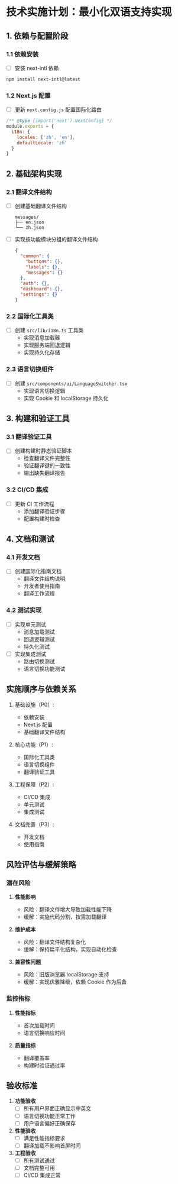# 技术实施计划：最小化双语支持实现

## 1. 依赖与配置阶段

### 1.1 依赖安装
- [ ] 安装 next-intl 依赖
```bash
npm install next-intl@latest
```

### 1.2 Next.js 配置
- [ ] 更新 `next.config.js` 配置国际化路由
```js
/** @type {import('next').NextConfig} */
module.exports = {
  i18n: {
    locales: ['zh', 'en'],
    defaultLocale: 'zh'
  }
}
```

## 2. 基础架构实现

### 2.1 翻译文件结构
- [ ] 创建基础翻译文件结构
  ```
  messages/
  ├── en.json
  └── zh.json
  ```
- [ ] 实现按功能模块分组的翻译文件结构
  ```json
  {
    "common": {
      "buttons": {},
      "labels": {},
      "messages": {}
    },
    "auth": {},
    "dashboard": {},
    "settings": {}
  }
  ```

### 2.2 国际化工具类
- [ ] 创建 `src/lib/i18n.ts` 工具类
  - 实现消息加载器
  - 实现服务端回退逻辑
  - 实现持久化存储

### 2.3 语言切换组件
- [ ] 创建 `src/components/ui/LanguageSwitcher.tsx`
  - 实现语言切换逻辑
  - 实现 Cookie 和 localStorage 持久化

## 3. 构建和验证工具

### 3.1 翻译验证工具
- [ ] 创建构建时静态验证脚本
  - 检查翻译文件完整性
  - 验证翻译键的一致性
  - 输出缺失翻译报告

### 3.2 CI/CD 集成
- [ ] 更新 CI 工作流程
  - 添加翻译验证步骤
  - 配置构建时检查

## 4. 文档和测试

### 4.1 开发文档
- [ ] 创建国际化指南文档
  - 翻译文件结构说明
  - 开发者使用指南
  - 翻译工作流程

### 4.2 测试实现
- [ ] 实现单元测试
  - 消息加载测试
  - 回退逻辑测试
  - 持久化测试
- [ ] 实现集成测试
  - 路由切换测试
  - 语言切换功能测试

## 实施顺序与依赖关系

1. 基础设施（P0）:
   - 依赖安装
   - Next.js 配置
   - 基础翻译文件结构

2. 核心功能（P1）:
   - 国际化工具类
   - 语言切换组件
   - 翻译验证工具

3. 工程保障（P2）:
   - CI/CD 集成
   - 单元测试
   - 集成测试

4. 文档完善（P3）:
   - 开发文档
   - 使用指南

## 风险评估与缓解策略

### 潜在风险
1. **性能影响**
   - 风险：翻译文件增大导致加载性能下降
   - 缓解：实施代码分割，按需加载翻译

2. **维护成本**
   - 风险：翻译文件结构复杂化
   - 缓解：保持扁平化结构，实现自动化检查

3. **兼容性问题**
   - 风险：旧版浏览器 localStorage 支持
   - 缓解：实现优雅降级，依赖 Cookie 作为后备

### 监控指标
1. **性能指标**
   - 首次加载时间
   - 语言切换响应时间

2. **质量指标**
   - 翻译覆盖率
   - 构建时验证通过率

## 验收标准

1. **功能验收**
   - [ ] 所有用户界面正确显示中英文
   - [ ] 语言切换功能正常工作
   - [ ] 用户语言偏好正确保存

2. **性能验收**
   - [ ] 满足性能指标要求
   - [ ] 翻译加载不影响首屏时间

3. **工程验收**
   - [ ] 所有测试通过
   - [ ] 文档完整可用
   - [ ] CI/CD 集成正常